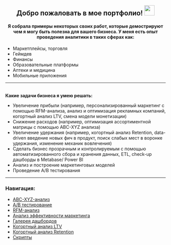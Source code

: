 <h2 align="center">Добро пожаловать в мое портфолио! </a>
<img src="https://github.com/blackcater/blackcater/raw/main/images/Hi.gif" height="32"/></h1>
<h4 align="center">Я собрала примеры некоторых своих работ, которые демострируют чем я могу быть полезна для вашего бизнеса. У меня есть опыт проведения аналитики в таких сферах как: </h4>

- Маркетплейсы, торговля <br>
- Геймдев <br>
- Финансы <br>
- Образовательные платформы <br>
- Аптеки и медицина <br>
- Мобильные приложения <br>

<hr></hr>

<br> **Какие задачи бизнеса я умею решать:** <br>

- Увеличение прибыли (например, персонализированный маркетинг с помощью RFM-анализа, анализ и оптимизация рекламных компаний, когортный анализ LTV, смена модели монетизации) <br>
- Снижение расходов (например, оптимизация ассортиментной матрицы с помощью ABC-XYZ анализа) <br>
- Увеличение удержания (например, когортный анализ Retention, data-driven введение новых фич в продукт, поиск слабых мест в воронке удержания, изменение механик вовлечения) <br>
- Сделать бизнес прозрачным и контролируемым с помощью автоматизированного сбора и хранения данных, ETL, check-up дашборды в Metabase/ Power BI<br>
- Анализ и построение маркетинговых моделей <br>
- Проведение A/B тестирования <br>

<hr></hr>

###  Навигация:
- [ABC-XYZ-анализ](https://github.com/Liatrissa/Portfolio/tree/main/ABC-XYZ-%D0%B0%D0%BD%D0%B0%D0%BB%D0%B8%D0%B7)
- [A/B тестирование](https://github.com/Liatrissa/Portfolio/tree/main/A%5CB%20%D1%82%D0%B5%D1%81%D1%82%D0%B8%D1%80%D0%BE%D0%B2%D0%B0%D0%BD%D0%B8%D0%B5)
- [RFM-анализ](https://github.com/Liatrissa/Portfolio/tree/main/RFM-%D0%B0%D0%BD%D0%B0%D0%BB%D0%B8%D0%B7)
- [Анализ эффективности маркетинга](https://github.com/Liatrissa/Portfolio/tree/main/%D0%90%D0%BD%D0%B0%D0%BB%D0%B8%D0%B7%20%D1%8D%D1%84%D1%84%D0%B5%D0%BA%D1%82%D0%B8%D0%B2%D0%BD%D0%BE%D1%81%D1%82%D0%B8%20%D0%BC%D0%B0%D1%80%D0%BA%D0%B5%D1%82%D0%B8%D0%BD%D0%B3%D0%B0)
- [Галерея дашбордов](https://github.com/Liatrissa/Portfolio/tree/main/%D0%93%D0%B0%D0%BB%D0%B5%D1%80%D0%B5%D1%8F%20%D0%B4%D0%B0%D1%88%D0%B1%D0%BE%D1%80%D0%B4%D0%BE%D0%B2)
- [Когортный анализ LTV](https://github.com/Liatrissa/Portfolio/tree/main/%D0%9A%D0%BE%D0%B3%D0%BE%D1%80%D1%82%D0%BD%D1%8B%D0%B9%20%D0%B0%D0%BD%D0%B0%D0%BB%D0%B8%D0%B7%20LTV)
- [Когортный анализ Retention](https://github.com/Liatrissa/Portfolio/tree/main/%D0%9A%D0%BE%D0%B3%D0%BE%D1%80%D1%82%D0%BD%D1%8B%D0%B9%20%D0%B0%D0%BD%D0%B0%D0%BB%D0%B8%D0%B7%20Retention)
- [Скрипты](https://github.com/Liatrissa/Portfolio/tree/main/%D0%A1%D0%BA%D1%80%D0%B8%D0%BF%D1%82%D1%8B)
